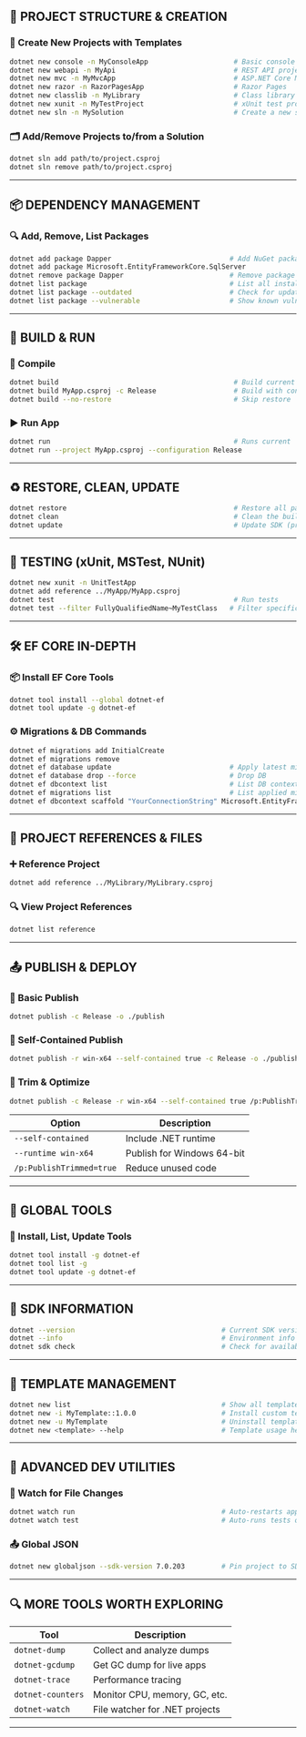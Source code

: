 

## 🧱 PROJECT STRUCTURE & CREATION

### 🔨 Create New Projects with Templates
```bash
dotnet new console -n MyConsoleApp                     # Basic console app
dotnet new webapi -n MyApi                             # REST API project
dotnet new mvc -n MyMvcApp                             # ASP.NET Core MVC
dotnet new razor -n RazorPagesApp                      # Razor Pages
dotnet new classlib -n MyLibrary                       # Class library
dotnet new xunit -n MyTestProject                      # xUnit test project
dotnet new sln -n MySolution                           # Create a new solution
```

### 🗂️ Add/Remove Projects to/from a Solution
```bash
dotnet sln add path/to/project.csproj
dotnet sln remove path/to/project.csproj
```

---

## 📦 DEPENDENCY MANAGEMENT

### 🔍 Add, Remove, List Packages
```bash
dotnet add package Dapper                             # Add NuGet package
dotnet add package Microsoft.EntityFrameworkCore.SqlServer
dotnet remove package Dapper                          # Remove package
dotnet list package                                   # List all installed
dotnet list package --outdated                        # Check for updates
dotnet list package --vulnerable                      # Show known vulnerabilities
```

---

## 🧰 BUILD & RUN

### 🔧 Compile
```bash
dotnet build                                           # Build current project
dotnet build MyApp.csproj -c Release                   # Build with config
dotnet build --no-restore                              # Skip restore
```

### ▶️ Run App
```bash
dotnet run                                             # Runs current
dotnet run --project MyApp.csproj --configuration Release
```

---

## ♻️ RESTORE, CLEAN, UPDATE

```bash
dotnet restore                                         # Restore all packages
dotnet clean                                           # Clean the build artifacts
dotnet update                                          # Update SDK (preview)
```

---

## 🔬 TESTING (xUnit, MSTest, NUnit)

```bash
dotnet new xunit -n UnitTestApp
dotnet add reference ../MyApp/MyApp.csproj
dotnet test                                            # Run tests
dotnet test --filter FullyQualifiedName~MyTestClass   # Filter specific test class
```

---

## 🛠️ EF CORE IN-DEPTH

### 📦 Install EF Core Tools
```bash
dotnet tool install --global dotnet-ef
dotnet tool update -g dotnet-ef
```

### ⚙️ Migrations & DB Commands
```bash
dotnet ef migrations add InitialCreate
dotnet ef migrations remove
dotnet ef database update                             # Apply latest migration
dotnet ef database drop --force                       # Drop DB
dotnet ef dbcontext list                              # List DB contexts
dotnet ef migrations list                             # List applied migrations
dotnet ef dbcontext scaffold "YourConnectionString" Microsoft.EntityFrameworkCore.SqlServer -o Models
```

---

## 📁 PROJECT REFERENCES & FILES

### ➕ Reference Project
```bash
dotnet add reference ../MyLibrary/MyLibrary.csproj
```

### 🔍 View Project References
```bash
dotnet list reference
```

---

## 📤 PUBLISH & DEPLOY

### 🔧 Basic Publish
```bash
dotnet publish -c Release -o ./publish
```

### 🔧 Self-Contained Publish
```bash
dotnet publish -r win-x64 --self-contained true -c Release -o ./publish
```

### 🔧 Trim & Optimize
```bash
dotnet publish -c Release -r win-x64 --self-contained true /p:PublishTrimmed=true
```

| Option                        | Description                       |
|------------------------------|-----------------------------------|
| `--self-contained`           | Include .NET runtime              |
| `--runtime win-x64`          | Publish for Windows 64-bit        |
| `/p:PublishTrimmed=true`     | Reduce unused code                |

---

## 🧱 GLOBAL TOOLS

### 🧰 Install, List, Update Tools
```bash
dotnet tool install -g dotnet-ef
dotnet tool list -g
dotnet tool update -g dotnet-ef
```

---

## 🔎 SDK INFORMATION

```bash
dotnet --version                                    # Current SDK version
dotnet --info                                       # Environment info
dotnet sdk check                                    # Check for available SDK updates
```

---

## 🧰 TEMPLATE MANAGEMENT

```bash
dotnet new list                                     # Show all templates
dotnet new -i MyTemplate::1.0.0                     # Install custom template
dotnet new -u MyTemplate                            # Uninstall template
dotnet new <template> --help                        # Template usage help
```

---

## 🧪 ADVANCED DEV UTILITIES

### 🔁 Watch for File Changes
```bash
dotnet watch run                                    # Auto-restarts app on changes
dotnet watch test                                   # Auto-runs tests on changes
```

### 📤 Global JSON
```bash
dotnet new globaljson --sdk-version 7.0.203         # Pin project to SDK version
```

---

## 🔍 MORE TOOLS WORTH EXPLORING

| Tool                      | Description                                |
|---------------------------|--------------------------------------------|
| `dotnet-dump`             | Collect and analyze dumps                  |
| `dotnet-gcdump`           | Get GC dump for live apps                  |
| `dotnet-trace`            | Performance tracing                        |
| `dotnet-counters`         | Monitor CPU, memory, GC, etc.              |
| `dotnet-watch`            | File watcher for .NET projects             |

---
